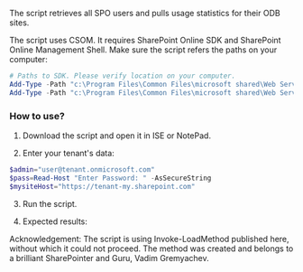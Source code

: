 The script retrieves all SPO users and pulls usage statistics for their ODB sites.

 

The script uses CSOM. It requires SharePoint Online SDK and SharePoint Online Management Shell. Make sure the script refers the paths on your computer:

 

```PowerShell
# Paths to SDK. Please verify location on your computer. 
Add-Type -Path "c:\Program Files\Common Files\microsoft shared\Web Server Extensions\16\ISAPI\Microsoft.SharePoint.Client.dll"  
Add-Type -Path "c:\Program Files\Common Files\microsoft shared\Web Server Extensions\16\ISAPI\Microsoft.SharePoint.Client.Runtime.dll" 
``` 
 

 

### How to use?
1. Download the script and open it in ISE or NotePad.

2. Enter your tenant's data:

 

```PowerShell
$admin="user@tenant.onmicrosoft.com" 
$pass=Read-Host "Enter Password: " -AsSecureString 
$mysiteHost="https://tenant-my.sharepoint.com"
``` 
 

3. Run the script.

4. Expected results:



 

 

Acknowledgement:
The script is using Invoke-LoadMethod published here, without which it could not proceed. The method was created and belongs to a brilliant SharePointer and Guru, Vadim Gremyachev.
